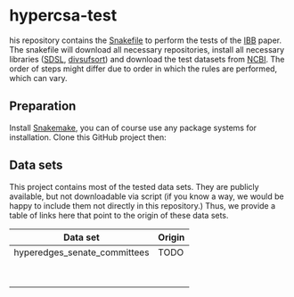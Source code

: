 # hypercsa-test

his repository contains the [Snakefile](https://snakemake.github.io) to perform the tests of the [IBB]() paper. 
The snakefile will download all necessary repositories, 
install all necessary libraries ([SDSL](https://github.com/simongog/sdsl-lite), [divsufsort](https://github.com/y-256/libdivsufsort/tree/master)) 
and download the test datasets from [NCBI](https://www.ncbi.nlm.nih.gov/datasets/genome/). 
The order of steps might differ due to order in which the rules are performed, which can vary. 


## Preparation

Install [Snakemake](https://snakemake.github.io), 
you can of course use any package systems for installation.
Clone this GitHub project then:

## Data sets

This project contains most of the tested data sets. They are publicly available, but not downloadable via script (if you know a way, we would be happy to include them not directly in this repository.) Thus, we provide a table of links here that point to the origin of these data sets.

| Data set                     | Origin |
|------------------------------|--------|
| hyperedges_senate_committees | TODO   |
|                              |        |
|                              |        |
|                              |        |
|                              |        |
|                              |        |
|                              |        |
|                              |        |
|                              |        |

